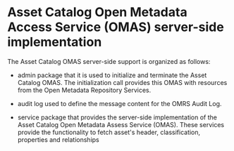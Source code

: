 <!-- SPDX-License-Identifier: CC-BY-4.0 -->
<!-- Copyright Contributors to the ODPi Egeria project. -->

# Asset Catalog Open Metadata Access Service (OMAS) server-side implementation

The Asset Catalog OMAS server-side support is organized as follows:
* admin package that it is used to initialize and terminate the Asset Catalog OMAS. 
The initialization call provides this OMAS with resources from the Open Metadata Repository Services.

* audit log used to define the message content for the OMRS Audit Log.
* service package that provides the server-side implementation of the Asset Catalog Open Metadata Assess Service (OMAS).
These services provide the functionality to fetch asset's header, classification, properties and relationships
